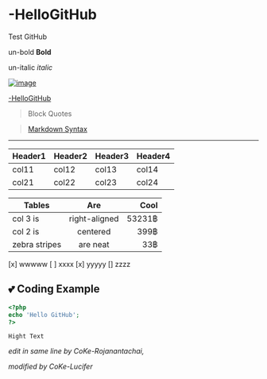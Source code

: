 # -HelloGitHub
Test GitHub

un-bold **Bold**

un-italic _italic_

[![image](https://github.githubassets.com/images/modules/codespaces/github-vscode-logo-light.svg)](https://github.com/CoKe-Rojanantachai/-HelloGitHub)

[-HelloGitHub](https://github.com/CoKe-Rojanantachai/-HelloGitHub)

>Block Quotes

>[Markdown Syntax](https://www.markdownguide.org/basic-syntax/)

---

| Header1 | Header2 | Header3 | Header4 |
| ----- | ----- | ----- | ----- |
| col11 | col12 | col13 | col14 |
| col21 | col22 | col23 | col24 |


| Tables        | Are           | Cool   |
| ------------- |:-------------:| -----: |
| col 3 is      | right-aligned | 53231฿ |
| col 2 is      | centered      |   399฿ |
| zebra stripes | are neat      |    33฿ |

[x] wwwww
[ ] xxxx
[x] yyyyy
[] zzzz

## 💕 Coding Example

```php
<?php 
echo 'Hello GitHub';
?>
```

`Hight Text`

_edit in same line by CoKe-Rojanantachai,_

_modified by CoKe-Lucifer_
